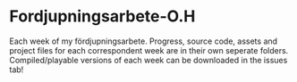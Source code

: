 # Fordjupningsarbete-O.H

Each week of my fördjupningsarbete. 
Progress, source code, assets and project files for each correspondent week are in their own seperate folders. 
Compiled/playable versions of each week can be downloaded in the issues tab!
